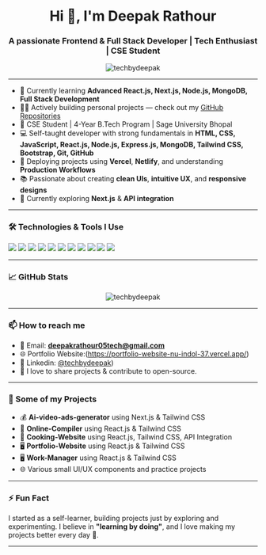 <h1 align="center">Hi 👋, I'm Deepak Rathour</h1>
<h3 align="center">A passionate Frontend & Full Stack Developer | Tech Enthusiast | CSE Student</h3>

<p align="center">
  <img src="https://komarev.com/ghpvc/?username=techbydeepak&label=Profile%20views&color=0e75b6&style=flat" alt="techbydeepak" />
</p>

---

- 🌱 Currently learning **Advanced React.js, Next.js, Node.js, MongoDB, Full Stack Development**
- 👨‍💻 Actively building personal projects — check out my [GitHub Repositories](https://github.com/techbydeepak?tab=repositories)
- 💼 CSE Student | 4-Year B.Tech Program | Sage University Bhopal
- 💻 Self-taught developer with strong fundamentals in **HTML, CSS, JavaScript, React.js, Node.js, Express.js, MongoDB, Tailwind CSS, Bootstrap, Git, GitHub**
- 🚀 Deploying projects using **Vercel**, **Netlify**, and understanding **Production Workflows**
- 📚 Passionate about creating **clean UIs**, **intuitive UX**, and **responsive designs**
- 🎯 Currently exploring **Next.js** & **API integration**

---

### 🛠️ Technologies & Tools I Use

<p>
  <img src="https://img.shields.io/badge/HTML5-E34F26?style=for-the-badge&logo=html5&logoColor=white" />
  <img src="https://img.shields.io/badge/CSS3-1572B6?style=for-the-badge&logo=css3&logoColor=white" />
  <img src="https://img.shields.io/badge/JavaScript-F7DF1E?style=for-the-badge&logo=javascript&logoColor=black" />
  <img src="https://img.shields.io/badge/React.js-61DAFB?style=for-the-badge&logo=react&logoColor=black" />
  <img src="https://img.shields.io/badge/Node.js-339933?style=for-the-badge&logo=node.js&logoColor=white" />
  <img src="https://img.shields.io/badge/Express.js-000000?style=for-the-badge&logo=express&logoColor=white" />
  <img src="https://img.shields.io/badge/TailwindCSS-38B2AC?style=for-the-badge&logo=tailwind-css&logoColor=white" />
  <img src="https://img.shields.io/badge/Bootstrap-7952B3?style=for-the-badge&logo=bootstrap&logoColor=white" />
  <img src="https://img.shields.io/badge/Git-F05032?style=for-the-badge&logo=git&logoColor=white" />
  <img src="https://img.shields.io/badge/GitHub-181717?style=for-the-badge&logo=github&logoColor=white" />
  <img src="https://img.shields.io/badge/Vercel-000000?style=for-the-badge&logo=vercel&logoColor=white" />
</p>

---

### 📈 GitHub Stats

<p align="center">
  <img src="https://github-readme-stats.vercel.app/api?username=techbydeepak&show_icons=true&theme=radical" alt="techbydeepak" />
</p>

---

### 📫 How to reach me

- 📧 Email: **deepakrathour05tech@gmail.com**  
- 🌐 Portfolio Website:(https://portfolio-website-nu-indol-37.vercel.app/)  
- 💬 Linkedin: [@techbydeepak](https://www.linkedin.com/in/deepak-rathour-05sep2005/))  
- 📝 I love to share projects & contribute to open-source.

---

### 🚀 Some of my Projects

- 💰 **Ai-video-ads-generator** using Next.js & Tailwind CSS  
- 🎵 **Online-Compiler** using React.js & Tailwind CSS  
- 🍳 **Cooking-Website** using React.js, Tailwind CSS, API Integration  
- 🖥️ **Portfolio-Website** using React.js & Tailwind CSS  
- 🖥️ **Work-Manager** using React.js & Tailwind CSS  
- 🌐 Various small UI/UX components and practice projects

---

### ⚡ Fun Fact

I started as a self-learner, building projects just by exploring and experimenting. I believe in **"learning by doing"**, and I love making my projects better every day 🚀.

---

<!---
techbydeepak/techbydeepak is a ✨ special ✨ repository because its `README.md` (this file) appears on your GitHub profile.
--->
